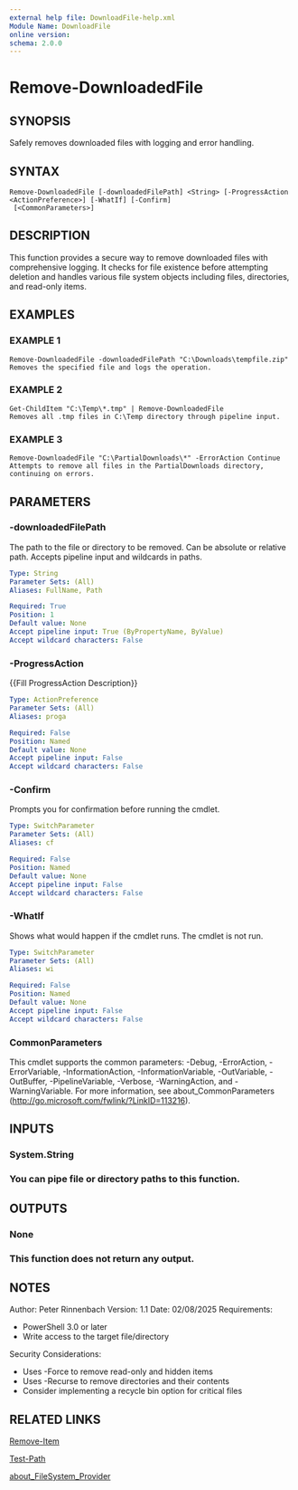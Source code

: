 ```yaml
---
external help file: DownloadFile-help.xml
Module Name: DownloadFile
online version:
schema: 2.0.0
---
```


# Remove-DownloadedFile

## SYNOPSIS
Safely removes downloaded files with logging and error handling.

## SYNTAX

```
Remove-DownloadedFile [-downloadedFilePath] <String> [-ProgressAction <ActionPreference>] [-WhatIf] [-Confirm]
 [<CommonParameters>]
```

## DESCRIPTION
This function provides a secure way to remove downloaded files with comprehensive logging.
It checks for file existence before attempting deletion and handles various file system objects
including files, directories, and read-only items.

## EXAMPLES

### EXAMPLE 1
```
Remove-DownloadedFile -downloadedFilePath "C:\Downloads\tempfile.zip"
Removes the specified file and logs the operation.
```

### EXAMPLE 2
```
Get-ChildItem "C:\Temp\*.tmp" | Remove-DownloadedFile
Removes all .tmp files in C:\Temp directory through pipeline input.
```

### EXAMPLE 3
```
Remove-DownloadedFile "C:\PartialDownloads\*" -ErrorAction Continue
Attempts to remove all files in the PartialDownloads directory, continuing on errors.
```

## PARAMETERS

### -downloadedFilePath
The path to the file or directory to be removed.
Can be absolute or relative path.
Accepts pipeline input and wildcards in paths.

```yaml
Type: String
Parameter Sets: (All)
Aliases: FullName, Path

Required: True
Position: 1
Default value: None
Accept pipeline input: True (ByPropertyName, ByValue)
Accept wildcard characters: False
```

### -ProgressAction
{{Fill ProgressAction Description}}

```yaml
Type: ActionPreference
Parameter Sets: (All)
Aliases: proga

Required: False
Position: Named
Default value: None
Accept pipeline input: False
Accept wildcard characters: False
```

### -Confirm
Prompts you for confirmation before running the cmdlet.

```yaml
Type: SwitchParameter
Parameter Sets: (All)
Aliases: cf

Required: False
Position: Named
Default value: None
Accept pipeline input: False
Accept wildcard characters: False
```

### -WhatIf
Shows what would happen if the cmdlet runs.
The cmdlet is not run.

```yaml
Type: SwitchParameter
Parameter Sets: (All)
Aliases: wi

Required: False
Position: Named
Default value: None
Accept pipeline input: False
Accept wildcard characters: False
```

### CommonParameters
This cmdlet supports the common parameters: -Debug, -ErrorAction, -ErrorVariable, -InformationAction, -InformationVariable, -OutVariable, -OutBuffer, -PipelineVariable, -Verbose, -WarningAction, and -WarningVariable.
For more information, see about_CommonParameters (http://go.microsoft.com/fwlink/?LinkID=113216).

## INPUTS

### System.String
### You can pipe file or directory paths to this function.
## OUTPUTS

### None
### This function does not return any output.
## NOTES
Author: Peter Rinnenbach
Version: 1.1
Date: 02/08/2025
Requirements:
- PowerShell 3.0 or later
- Write access to the target file/directory

Security Considerations:
- Uses -Force to remove read-only and hidden items
- Uses -Recurse to remove directories and their contents
- Consider implementing a recycle bin option for critical files

## RELATED LINKS

[Remove-Item]()

[Test-Path]()

[about_FileSystem_Provider]()

